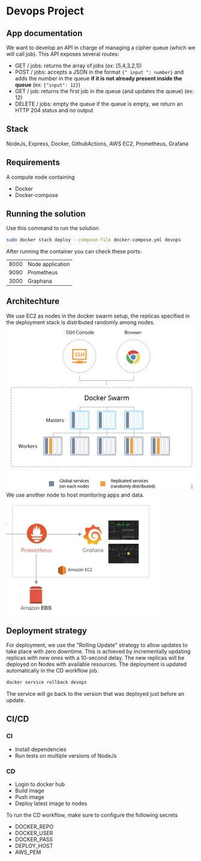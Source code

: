 # Devops Project

## App documentation
We want to develop an API in charge of managing a cipher queue (which we will call job).
This API exposes several routes:

- GET / jobs: returns the array of jobs (ex: [5,4,3,2,1])
- POST / jobs: accepts a JSON in the format `{" input ": number}` and adds the number in the queue **if it is not already present inside the queue** (ex: ` {"input": 12} `)
- GET / job: returns the first job in the queue (and updates the queue) (ex: 12)
- DELETE / jobs: empty the queue if the queue is empty, we return an HTTP 204 status and no output

## Stack
NodeJs, Express, Docker, GithubActions, AWS EC2, Prometheus, Grafana

## Requirements
A compute node containing
* Docker 
* Docker-compose

## Running the solution
Use this command to run the solution
```bash
sudo docker stack deploy --compose-file docker-compose.yml devops
```
After running the container you can check these ports:

|||
|----|---|
|8000|Node application|
|9090|Prometheus|
|3000|Graphana|
## Architechture
We use EC2 as nodes in the docker swarm setup, the replicas specified in the deployment stack is distributed randomly among nodes.
![arch1](readme_pics/1_cXukk6ijtqSNNgueDa6B_g.png)
We use another node to host monitoring apps and data.
![arch2](readme_pics/Captureaaa.PNG)
## Deployment strategy
For deployment, we use the "Rolling Update" strategy to allow updates to take place with 
zero downtime. This is achieved by incrementally updating replicas with new ones
with a 10-second delay.
The new replicas will be deployed on Nodes with available resources.
The deployment is updated automatically in the CD workflow job.
```bash
docker service rollback devops
```
The service will go back to the version that was deployed just before an update.
## CI/CD
### CI
* Install dependencies
* Run tests on multiple versions of NodeJs
### CD
* Login to docker hub
* Build image
* Push image
* Deploy latest image to nodes

To run the CD workflow, make sure to configure the following secrets
* DOCKER_REPO
* DOCKER_USER
* DOCKER_PASS
* DEPLOY_HOST
* AWS_PEM
